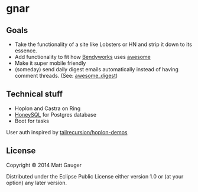 # gnar

## Goals

* Take the functionality of a site like Lobsters or HN and strip it down to its essence.
* Add functionality to fit how [Bendyworks](http://bendyworks.com) uses [awesome](http://awesome.bendyworks.com)
* Make it super mobile friendly
* (someday) send daily digest emails automatically instead of having comment threads. (See: [awesome_digest](https://github.com/bendyworks/awesome_digest))

## Technical stuff

* Hoplon and Castra on Ring
* [HoneySQL](https://github.com/jkk/honeysql) for Postgres database
* Boot for tasks

User auth inspired by [tailrecursion/hoplon-demos](https://github.com/tailrecursion/hoplon-demos/blob/d9f2b726c5b89f4cdaf69fdaac007c69ea545599/castra-chat/src/castra/demo/http/rules.clj)

## License

Copyright © 2014 Matt Gauger

Distributed under the Eclipse Public License either version 1.0 or (at your option) any later version.
